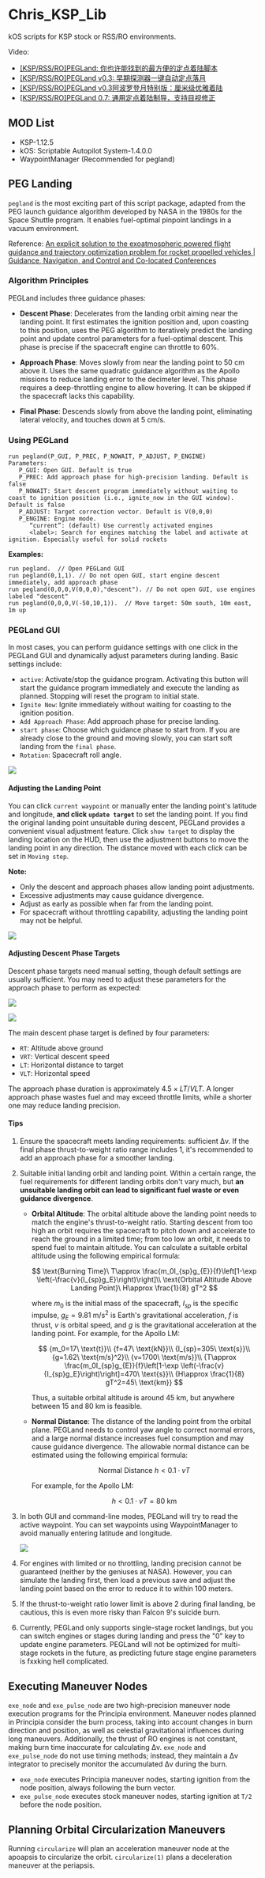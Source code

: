 # Chris_KSP_Lib

kOS scripts for KSP stock or RSS/RO environments.

Video:

- [[KSP/RSS/RO]PEGLand: 你也许能找到的最方便的定点着陆脚本](https://www.bilibili.com/video/BV1wDd2YDEf1)
- [[KSP/RSS/RO]PEGLand v0.3: 早期探测器一键自动定点落月](https://www.bilibili.com/video/BV1ZJdZY6EwE)
- [[KSP/RSS/RO]PEGLand v0.3阿波罗登月特别版：厘米级优雅着陆](https://www.bilibili.com/video/BV1wGdZYjEgm)
- [[KSP/RSS/RO\]PEGLand 0.7: 通用定点着陆制导，支持目视修正](https://www.bilibili.com/video/BV1yUT6z4ExF)

## MOD List

- KSP-1.12.5
- kOS: Scriptable Autopilot System-1.4.0.0
- WaypointManager (Recommended for pegland)

## PEG Landing

`pegland` is the most exciting part of this script package, adapted from the PEG launch guidance algorithm developed by NASA in the 1980s for the Space Shuttle program. It enables fuel-optimal pinpoint landings in a vacuum environment.

Reference: [An explicit solution to the exoatmospheric powered flight guidance and trajectory optimization problem for rocket propelled vehicles | Guidance, Navigation, and Control and Co-located Conferences](https://arc.aiaa.org/doi/10.2514/6.1977-1051)

### Algorithm Principles

PEGLand includes three guidance phases:

- **Descent Phase**: Decelerates from the landing orbit aiming near the landing point. It first estimates the ignition position and, upon coasting to this position, uses the PEG algorithm to iteratively predict the landing point and update control parameters for a fuel-optimal descent. This phase is precise if the spacecraft engine can throttle to 60%.

- **Approach Phase**: Moves slowly from near the landing point to 50 cm above it. Uses the same quadratic guidance algorithm as the Apollo missions to reduce landing error to the decimeter level. This phase requires a deep-throttling engine to allow hovering. It can be skipped if the spacecraft lacks this capability.

- **Final Phase**: Descends slowly from above the landing point, eliminating lateral velocity, and touches down at 5 cm/s.

### Using PEGLand

```kOS
run pegland(P_GUI, P_PREC, P_NOWAIT, P_ADJUST, P_ENGINE)
Parameters:
   P_GUI: Open GUI. Default is true
   P_PREC: Add approach phase for high-precision landing. Default is false
   P_NOWAIT: Start descent program immediately without waiting to coast to ignition position (i.e., ignite_now in the GUI window). Default is false
   P_ADJUST: Target correction vector. Default is V(0,0,0)
   P_ENGINE: Engine mode.
      “current”: (default) Use currently activated engines
      <label>: Search for engines matching the label and activate at ignition. Especially useful for solid rockets
```

**Examples:**

```kOS
run pegland.  // Open PEGLand GUI
run pegland(0,1,1). // Do not open GUI, start engine descent immediately, add approach phase
run pegland(0,0,0,V(0,0,0),"descent"). // Do not open GUI, use engines labeled "descent"
run pegland(0,0,0,V(-50,10,1)).  // Move target: 50m south, 10m east, 1m up
```

### PEGLand GUI

In most cases, you can perform guidance settings with one click in the PEGLand GUI and dynamically adjust parameters during landing. Basic settings include:

- `active`: Activate/stop the guidance program. Activating this button will start the guidance program immediately and execute the landing as planned. Stopping will reset the program to initial state.
- `Ignite Now`: Ignite immediately without waiting for coasting to the ignition position.
- `Add Approach Phase`: Add approach phase for precise landing.
- `start phase`: Choose which guidance phase to start from. If you are already close to the ground and moving slowly, you can start soft landing from the `final phase`.
- `Rotation`: Spacecraft roll angle.

![](./pictures/gui_explained_eng.png)

#### Adjusting the Landing Point

You can click `current waypoint` or manually enter the landing point's latitude and longitude, **and click `update target`** to set the landing point. If you find the original landing point unsuitable during descent, PEGLand provides a convenient visual adjustment feature. Click `show target` to display the landing location on the HUD, then use the adjustment buttons to move the landing point in any direction. The distance moved with each click can be set in `Moving step`.

**Note:**

- Only the descent and approach phases allow landing point adjustments.
- Excessive adjustments may cause guidance divergence.
- Adjust as early as possible when far from the landing point.
- For spacecraft without throttling capability, adjusting the landing point may not be helpful.

![](./pictures/gui_explained_eng1.png)

#### Adjusting Descent Phase Targets

Descent phase targets need manual setting, though default settings are usually sufficient. You may need to adjust these parameters for the approach phase to perform as expected:

![](./pictures/des2app.jpg)

![](./pictures/gui_explained_destarget.png)

The main descent phase target is defined by four parameters:

- `RT`: Altitude above ground
- `VRT`: Vertical descent speed
- `LT`: Horizontal distance to target
- `VLT`: Horizontal speed

The approach phase duration is approximately $4.5 \times LT/VLT$. A longer approach phase wastes fuel and may exceed throttle limits, while a shorter one may reduce landing precision.

#### Tips

1. Ensure the spacecraft meets landing requirements: sufficient Δv. If the final phase thrust-to-weight ratio range includes 1, it's recommended to add an approach phase for a smoother landing.

2. Suitable initial landing orbit and landing point. Within a certain range, the fuel requirements for different landing orbits don't vary much, but **an unsuitable landing orbit can lead to significant fuel waste or even guidance divergence**.

   - **Orbital Altitude**: The orbital altitude above the landing point needs to match the engine's thrust-to-weight ratio. Starting descent from too high an orbit requires the spacecraft to pitch down and accelerate to reach the ground in a limited time; from too low an orbit, it needs to spend fuel to maintain altitude. You can calculate a suitable orbital altitude using the following empirical formula:
     
      $$
      \text{Burning Time}\ T\approx \frac{m_0I_{sp}g_{E}}{f}\left[1-\exp \left(-\frac{v}{I_{sp}g_E}\right)\right]\\
      \text{Orbital Altitude Above Landing Point}\ H\approx \frac{1}{8} gT^2
      $$
      
      where $m_0$ is the initial mass of the spacecraft, $I_{sp}$ is the specific impulse, $g_E=9.81\ \text{m/s}^2$ is Earth's gravitational acceleration, $f$ is thrust, $v$ is orbital speed, and $g$ is the gravitational acceleration at the landing point. For example, for the Apollo LM:

      $$
      {m_0=17\ \text{t}}\\
      {f=47\ \text{kN}}\\
      {I_{sp}=305\ \text{s}}\\
      {g=1.62\ \text{m/s}^2}\\
      {v=1700\ \text{m/s}}\\
      {T\approx \frac{m_0I_{sp}g_{E}}{f}\left[1-\exp \left(-\frac{v}{I_{sp}g_E}\right)\right]=470\ \text{s}}\\
      {H\approx \frac{1}{8} gT^2=45\ \text{km}}
      $$

      Thus, a suitable orbital altitude is around 45 km, but anywhere between 15 and 80 km is feasible.

   - **Normal Distance**: The distance of the landing point from the orbital plane. PEGLand needs to control yaw angle to correct normal errors, and a large normal distance increases fuel consumption and may cause guidance divergence. The allowable normal distance can be estimated using the following empirical formula:
     
     $$
     \text{Normal Distance}\ h<0.1\cdot vT
     $$
     
     For example, for the Apollo LM:
     
     $$
     h<0.1\cdot vT=80\ \text{km}
     $$

3. In both GUI and command-line modes, PEGLand will try to read the active waypoint. You can set waypoints using WaypointManager to avoid manually entering latitude and longitude.

   ![](./pictures/waypointmanager.png)

4. For engines with limited or no throttling, landing precision cannot be guaranteed (neither by the geniuses at NASA). However, you can simulate the landing first, then load a previous save and adjust the landing point based on the error to reduce it to within 100 meters.

5. If the thrust-to-weight ratio lower limit is above 2 during final landing, be cautious, this is even more risky than Falcon 9's suicide burn.

6. Currently, PEGLand only supports single-stage rocket landings, but you can switch engines or stages during landing and press the "0" key to update engine parameters. PEGLand will not be optimized for multi-stage rockets in the future, as predicting future stage engine parameters is fxxking hell complicated.

## Executing Maneuver Nodes

`exe_node` and `exe_pulse_node` are two high-precision maneuver node execution programs for the Principia environment. Maneuver nodes planned in Principia consider the burn process, taking into account changes in burn direction and position, as well as celestial gravitational influences during long maneuvers. Additionally, the thrust of RO engines is not constant, making burn time inaccurate for calculating Δv. `exe_node` and `exe_pulse_node` do not use timing methods; instead, they maintain a Δv integrator to precisely monitor the accumulated Δv during the burn.

- `exe_node` executes Principia maneuver nodes, starting ignition from the node position, always following the burn vector.
- `exe_pulse_node` executes stock maneuver nodes, starting ignition at `T/2` before the node position.

## Planning Orbital Circularization Maneuvers

Running `circularize` will plan an acceleration maneuver node at the apoapsis to circularize the orbit. `circularize(1)` plans a deceleration maneuver at the periapsis.
